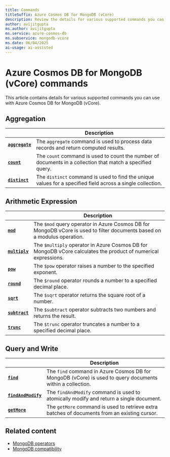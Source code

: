 ```yaml
---
title: Commands
titleSuffix: Azure Cosmos DB for MongoDB (vCore)
description: Review the details for various supported commands you can use with Azure Cosmos DB for MongoDB (vCore).
author: avijitgupta
ms.author: avijitgupta
ms.service: azure-cosmos-db
ms.subservice: mongodb-vcore
ms.date: 06/04/2025
ai-usage: ai-assisted
---
```


# Azure Cosmos DB for MongoDB (vCore) commands

This article contains details for various supported commands you can use with Azure Cosmos DB for MongoDB (vCore).

## Aggregation

| | Description |
| --- | --- |
| **[`aggregate`](aggregation/aggregate.md)** | The `aggregate` command is used to process data records and return computed results. |
| **[`count`](aggregation/count.md)** | The `count` command is used to count the number of documents in a collection that match a specified query. |
| **[`distinct`](aggregation/distinct.md)** | The `distinct` command is used to find the unique values for a specified field across a single collection. |

## Arithmetic Expression

| | Description |
| --- | --- |
| **[`mod`](arithmetic-expression/mod.md)** | The `$mod` query operator in Azure Cosmos DB for MongoDB vCore is used to filter documents based on a modulus operation. |
| **[`multiply`](arithmetic-expression/multiply.md)** | The `$multiply` operator in Azure Cosmos DB for MongoDB vCore calculates the product of numerical expressions. |
| **[`pow`](arithmetic-expression/pow.md)** | The `$pow` operator raises a number to the specified exponent. |
| **[`round`](arithmetic-expression/round.md)** | The `$round` operator rounds a number to a specified decimal place. |
| **[`sqrt`](arithmetic-expression/sqrt.md)** | The `$sqrt` operator returns the square root of a number. |
| **[`subtract`](arithmetic-expression/subtract.md)** | The `$subtract` operator subtracts two numbers and returns the result. |
| **[`trunc`](arithmetic-expression/trunc.md)** | The `$trunc` operator truncates a number to a specified decimal place. |

## Query and Write

| | Description |
| --- | --- |
| **[`find`](query-and-write/find.md)** | The `find` command in Azure Cosmos DB for MongoDB (vCore) is used to query documents within a collection. |
| **[`findAndModify`](query-and-write/findandmodify.md)** | The `findAndModify` command is used to atomically modify and return a single document. |
| **[`getMore`](query-and-write/getMore.md)** | The `getMore` command is used to retrieve extra batches of documents from an existing cursor. |

## Related content

- [MongoDB operators](../operators/index.md)
- [MongoDB compatibility](../compatibility.md)
